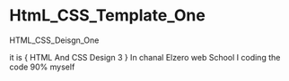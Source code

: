 # HtmL_CSS_Template_One
HTML_CSS_Deisgn_One

it is { HTML And CSS Design 3 } In chanal Elzero web School
I coding  the code 90% myself
